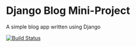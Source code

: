 # Django Blog Mini-Project

A simple blog app written using Django

[![Build Status](https://travis-ci.org/patrickoneill/django-blog.svg?branch=master)](https://travis-ci.org/patrickoneill/django-blog)